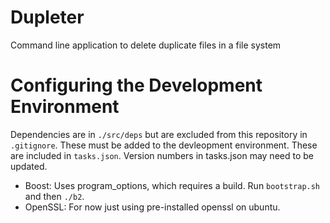 # Dupleter
Command line application to delete duplicate files in a file system

# Configuring the Development Environment
Dependencies are in `./src/deps` but are excluded from this repository in `.gitignore`. These must be added to the devleopment environment. These are included in `tasks.json`. Version numbers in tasks.json may need to be updated.
* Boost: Uses program_options, which requires a build. Run `bootstrap.sh` and then `./b2`.
* OpenSSL: For now just using pre-installed openssl on ubuntu.